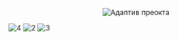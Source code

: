 <p align="center">
  <img src="https://github.com/user-attachments/assets/39dc1992-4a26-460b-ba2a-8338a770194a" alt="Адаптив преокта"/>
</p>


![4](https://github.com/user-attachments/assets/73b06081-4bd7-4739-ade7-e3f800362982)
![2](https://github.com/user-attachments/assets/7d2ae537-bc8b-4dd2-ae01-085bab35e4f5)
![3](https://github.com/user-attachments/assets/6610c01c-64a4-48b3-b7b7-613baebd96e5)
